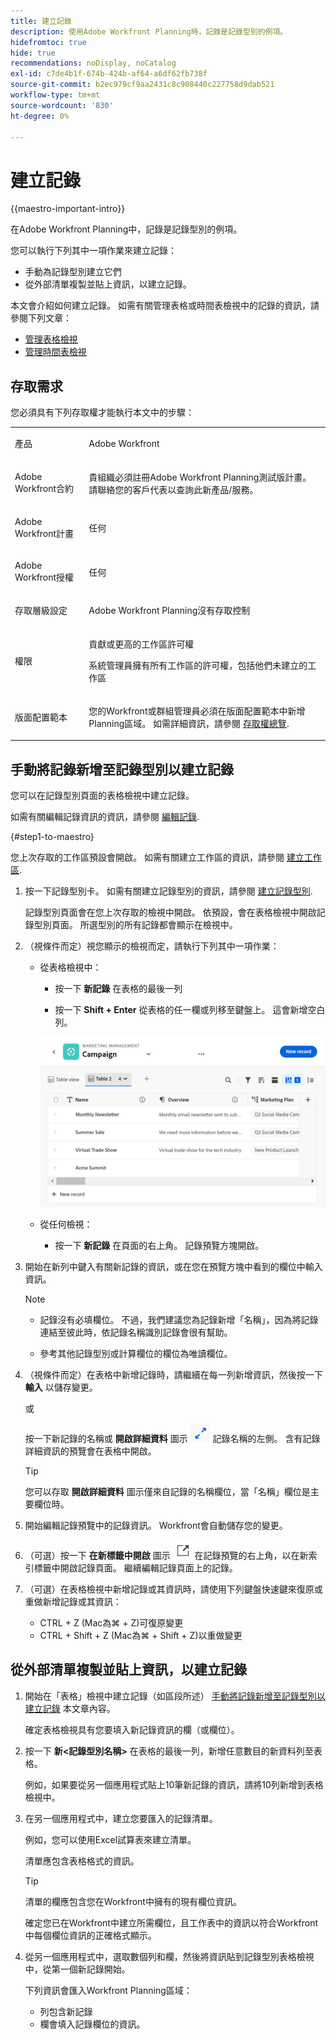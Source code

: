 ```yaml
---
title: 建立記錄
description: 使用Adobe Workfront Planning時，記錄是記錄型別的例項。
hidefromtoc: true
hide: true
recommendations: noDisplay, noCatalog
exl-id: c7de4b1f-674b-424b-af64-a6df62fb738f
source-git-commit: b2ec979cf9aa2431c8c908440c227758d9dab521
workflow-type: tm+mt
source-wordcount: '830'
ht-degree: 0%

---
```


<!--update the metadata with real information when making this available in TOC and in the left nav-->

# 建立記錄

{{maestro-important-intro}}

在Adobe Workfront Planning中，記錄是記錄型別的例項。

您可以執行下列其中一項作業來建立記錄：

* 手動為記錄型別建立它們
* 從外部清單複製並貼上資訊，以建立記錄。

本文會介紹如何建立記錄。 如需有關管理表格或時間表檢視中的記錄的資訊，請參閱下列文章：

* [管理表格檢視](/help/quicksilver/maestro/views/manage-the-table-view.md)
* [管理時間表檢視](/help/quicksilver/maestro/views/manage-the-timeline-view.md)

## 存取需求

您必須具有下列存取權才能執行本文中的步驟：

<table style="table-layout:auto">
 <col>
 </col>
 <col>
 </col>
 <tbody>
    <tr>
<tr>
<td>
   <p> 產品</p> </td>
   <td>
   <p> Adobe Workfront</p> </td>
  </tr>  
 <td role="rowheader"><p>Adobe Workfront合約</p></td>
   <td>
<p>貴組織必須註冊Adobe Workfront Planning測試版計畫。 請聯絡您的客戶代表以查詢此新產品/服務。 </p>
   </td>
  </tr>
  <tr>
   <td role="rowheader"><p>Adobe Workfront計畫</p></td>
   <td>
<p>任何</p>
   </td>
  </tr>
  <tr>
   <td role="rowheader"><p>Adobe Workfront授權</p></td>
   <td>
   <p>任何</p> 
  </td>
  </tr>

<tr>
   <td role="rowheader"><p>存取層級設定</p></td>
   <td> <p>Adobe Workfront Planning沒有存取控制 </p>  
</td>
  </tr>
<tr>
   <td role="rowheader"><p>權限</p></td>
   <td> <p>貢獻或更高的工作區許可權</a> </p>  
   <p>系統管理員擁有所有工作區的許可權，包括他們未建立的工作區</p>
</td>
  </tr>
<tr>
   <td role="rowheader"><p>版面配置範本</p></td>
   <td> <p>您的Workfront或群組管理員必須在版面配置範本中新增Planning區域。 如需詳細資訊，請參閱 <a href="../access/access-overview.md">存取權總覽</a>. </p>  
</td>
  </tr>

</tbody>
</table>

<!--Maybe enable this at GA - but Maestro is not supposed to have Access controls in the Workfront Access Level: 
>[!NOTE]
>
>If you don't have access, ask your Workfront administrator if they set additional restrictions in your access level. For information on how a Workfront administrator can change your access level, see [Create or modify custom access levels](../administration-and-setup/add-users/configure-and-grant-access/create-modify-access-levels.md). -->

## 手動將記錄新增至記錄型別以建立記錄 <!--in a record type table (I don't think you can create them elsewhere right now)-->

您可以在記錄型別頁面的表格檢視中建立記錄。

如需有關編輯記錄資訊的資訊，請參閱 [編輯記錄](/help/quicksilver/maestro/records/edit-records.md).

{#step1-to-maestro}

您上次存取的工作區預設會開啟。 如需有關建立工作區的資訊，請參閱 [建立工作區](../architecture/create-workspaces.md).

1. 按一下記錄型別卡。 如需有關建立記錄型別的資訊，請參閱 [建立記錄型別](../architecture/create-record-types.md).

   記錄型別頁面會在您上次存取的檢視中開啟。 依預設，會在表格檢視中開啟記錄型別頁面。
所選型別的所有記錄都會顯示在檢視中。

1. （視條件而定）視您顯示的檢視而定，請執行下列其中一項作業：

   * 從表格檢視中：

      * 按一下 **新記錄** 在表格的最後一列

      * 按一下 **Shift + Enter** 從表格的任一欄或列移至鍵盤上。 這會新增空白列。

     ![](assets/adding-a-new-campaign-in-table-row.png)

   * 從任何檢視：

      * 按一下 **新記錄** 在頁面的右上角。 記錄預覽方塊開啟。

1. 開始在新列中鍵入有關新記錄的資訊，或在您在預覽方塊中看到的欄位中輸入資訊。

   >[!NOTE]
   >
   >  * 記錄沒有必填欄位。 不過，我們建議您為記錄新增「名稱」，因為將記錄連結至彼此時，依記錄名稱識別記錄會很有幫助。
   >
   >  * 參考其他記錄型別或計算欄位的欄位為唯讀欄位。

1. （視條件而定）在表格中新增記錄時，請繼續在每一列新增資訊，然後按一下 **輸入** 以儲存變更。

   或

   按一下新記錄的名稱或 **開啟詳細資料** 圖示 ![](assets/open-details-icon-in-table-name-field.png) 記錄名稱的左側。 含有記錄詳細資訊的預覽會在表格中開啟。

   >[!TIP]
   >
   >您可以存取 **開啟詳細資料** 圖示僅來自記錄的名稱欄位，當「名稱」欄位是主要欄位時。

1. 開始編輯記錄預覽中的記錄資訊。 Workfront會自動儲存您的變更。
1. （可選）按一下 **在新標籤中開啟** 圖示 ![](assets/open-details-in-a-new-tab-icon.png) 在記錄預覽的右上角，以在新索引標籤中開啟記錄頁面。 繼續編輯記錄頁面上的記錄。

1. （可選）在表格檢視中新增記錄或其資訊時，請使用下列鍵盤快速鍵來復原或重做新增記錄或其資訊：

   * CTRL + Z (Mac為⌘ + Z)可復原變更
   * CTRL + Shift + Z (Mac為⌘ + Shift + Z)以重做變更

<!-- this is not possible anymore: 

## Create records by connecting them from another application

You can import records from other applications by linking them to existing records. This creates a linked record for the other application's connected object. 

1. Create a record type, as described in the [Create record types](../architecture/create-record-types.md).

1. Create records for the record type you created in the previous step. For information, see the section [Create records by manually adding them to a record type](#create-records-by-manually-adding-them-to-a-record-type) in this article. 

1. Create a connection to an object type from another application for the record type you created. For information, see [Connect record types](../architecture/connect-record-types.md).

1. Add objects from another application to the records you created above using the linked record field you created in the previous step. For information, see [Connect records](../records/connect-records.md). 

    The following items are created in Maestro:

    * A read-only Maestro record type that refers to the other application's record type you linked to in the connected record field. 

      For example, if you connect a Maestro record type to Workfront project, a read-only record type named "Workfront project" is created in the same workspace. You can access the read-only Workfront record types from the table view of the Maestro records you're linking from. 
   
-->

## 從外部清單複製並貼上資訊，以建立記錄

1. 開始在「表格」檢視中建立記錄（如區段所述） [手動將記錄新增至記錄型別以建立記錄](#create-records-by-manually-adding-them-to-a-record-type) 本文章內容。

   確定表格檢視具有您要填入新記錄資訊的欄（或欄位）。

1. 按一下 **新&lt;記錄型別名稱>** 在表格的最後一列，新增任意數目的新資料列至表格。

   例如，如果要從另一個應用程式貼上10筆新記錄的資訊，請將10列新增到表格檢視中。

1. 在另一個應用程式中，建立您要匯入的記錄清單。

   例如，您可以使用Excel試算表來建立清單。

   清單應包含表格格式的資訊。

   >[!TIP]
   >
   > 清單的欄應包含您在Workfront中擁有的現有欄位資訊。
   >
   > 確定您已在Workfront中建立所需欄位，且工作表中的資訊以符合Workfront中每個欄位資訊的正確格式顯示。

1. 從另一個應用程式中，選取數個列和欄，然後將資訊貼到記錄型別表格檢視中，從第一個新記錄開始。

   下列資訊會匯入Workfront Planning區域：

   * 列包含新記錄
   * 欄會填入記錄欄位的資訊。
